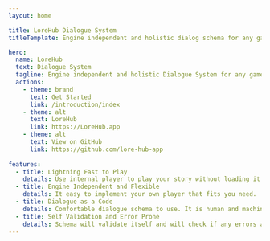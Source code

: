 ```yaml
---
layout: home

title: LoreHub Dialogue System
titleTemplate: Engine independent and holistic dialog schema for any game

hero:
  name: LoreHub 
  text: Dialogue System
  tagline: Engine independent and holistic Dialogue System for any game
  actions:
    - theme: brand
      text: Get Started
      link: /introduction/index
    - theme: alt
      text: LoreHub
      link: https://LoreHub.app
    - theme: alt
      text: View on GitHub
      link: https://github.com/lore-hub-app
      
features:
  - title: Lightning Fast to Play
    details: Use internal player to play your story without loading it into game engine.
  - title: Engine Independent and Flexible
    details: It easy to implement your own player that fits you need.
  - title: Dialogue as a Code
    details: Comfortable dialogue schema to use. It is human and machine readable. With clear API and versioning.  
  - title: Self Validation and Error Prone
    details: Schema will validate itself and will check if any errors are presented. It will decrease number of bugs in you story.
---
```


